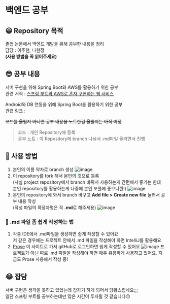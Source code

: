 # 백엔드 공부
   
## 😀 Repository 목적
졸업 논문에서 백엔드 개발을 위해 공부한 내용을 정리   
담당 : 이주현, 나현정   
**(사용 방법을 꼭 읽어주세요)**

## 😎 공부 내용
서버 구현을 위해 Spring Boot와 AWS를 활용하기 위한 공부   
관련 서적 : [스프링 부트와 AWS로 혼자 구현하는 웹 서비스](http://www.kyobobook.co.kr/product/detailViewKor.laf?ejkGb=KOR&mallGb=KOR&barcode=9788965402602&orderClick=LEa&Kc=)   

Android와 DB 연동을 위해 Spring Boot를 활용하기 위한 공부   
관련 링크 : 

~~코드를 올릴지 아니면 공부 내용을 노트한걸 올릴지는 아직 미정~~   
> 코드 : 개인 Repository에 등록   
> 공부 노트 : 이 Repository에 branch 나눠서 .md파일 올리면서 진행   

## 🤪 사용 방법
1. 본인의 이름 약자로 branch 생성
![image](https://user-images.githubusercontent.com/59243409/118755826-904c5100-b8a4-11eb-8cc5-9d12125bf043.png)
2. 이 repository를 fork 해서 본인의 깃으로 등록   
(사실 project repository에서 branch 바꿔서 사용하는게 간편해서 좋기는 한데 본인 repository를 활용하는게 나중에 본인 포폴에 좋으니깐!)
![image](https://user-images.githubusercontent.com/59243409/118755919-c2f64980-b8a4-11eb-8087-de55799a8fca.png)
3. 본인의 repository에 와서 branch 바꾸고 **Add file > Create new file** 눌러서 공부 내용 작성   
(작성 파일의 확장자명은 꼭 **.md**로 해주세용)
![image](https://user-images.githubusercontent.com/59243409/118756120-3435fc80-b8a5-11eb-8141-8fe35753b057.png)   

### 🤩 .md 파일 좀 쉽게 작성하는 법
1. 각종 IDE에서 .md파일을 생성하면 쉽게 작성할 수 있어요   
저 같은 경우에는 프로젝트 안에서 .md 파일을 작성해야 하면 IntelliJ를 활용해요
2. [Prose](http://prose.io/) 이 사이트로 가서 gitHub로 로그인하면 쉽게 작성할 수 있어요
![image](https://user-images.githubusercontent.com/59243409/118756663-5f6d1b80-b8a6-11eb-9bc1-a55671378a80.png)
프로젝트가 아닌 따로 .md 파일을 작성해야 하면 매우 유용하게 사용하고 있어요. 지금도 Prose 사용해서 작성 중!   

## 😂 잡담
서버 구현은 생각을 못하고 있었는데 갑자기 하게 되어서 당황스럽네요;;;   
일단 스프링 부트를 공부하는데만 많은 시간이 투자될 것 같습니다😥
